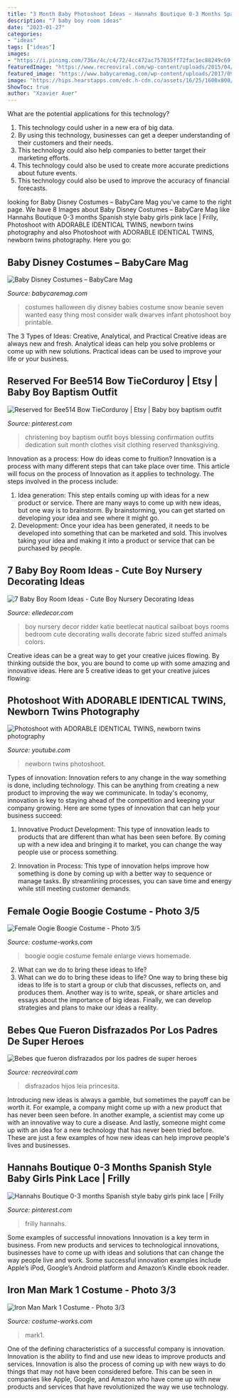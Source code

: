 ```yaml
---
title: "3 Month Baby Photoshoot Ideas ~ Hannahs Boutique 0-3 Months Spanish Style Baby Girls Pink Lace"
description: "7 baby boy room ideas"
date: "2023-01-27"
categories:
- "ideas"
tags: ["ideas"]
images:
- "https://i.pinimg.com/736x/4c/c4/72/4cc472ac757035ff72fac1ec88249c69.jpg"
featuredImage: "https://www.recreoviral.com/wp-content/uploads/2015/04/Bebes-hijos-de-Nerds-26.jpg"
featured_image: "https://www.babycaremag.com/wp-content/uploads/2017/09/d779ba53241dc5a7e6668db7407276c6.jpg"
image: "https://hips.hearstapps.com/edc.h-cdn.co/assets/16/25/1600x800/landscape-1466622795-screen-shot-2016-06-22-at-31246-pm-1.png?resize=1200:*"
ShowToc: true
author: "Xzavier Auer"
---
```



What are the potential applications for this technology?
1. This technology could usher in a new era of big data. 
2. By using this technology, businesses can get a deeper understanding of their customers and their needs. 
3. This technology could also help companies to better target their marketing efforts. 
4. This technology could also be used to create more accurate predictions about future events. 
5. This technology could also be used to improve the accuracy of financial forecasts.

	

		
looking for Baby Disney Costumes – BabyCare Mag you've came to the right page. We have 8 Images about Baby Disney Costumes – BabyCare Mag like Hannahs Boutique 0-3 months Spanish style baby girls pink lace | Frilly, Photoshoot with ADORABLE IDENTICAL TWINS, newborn twins photography and also Photoshoot with ADORABLE IDENTICAL TWINS, newborn twins photography. Here you go:
		
    
## Baby Disney Costumes – BabyCare Mag

<img loading=lazy src="https://www.babycaremag.com/wp-content/uploads/2017/09/d779ba53241dc5a7e6668db7407276c6.jpg" onerror="this.onerror=null;this.src='https://tse2.mm.bing.net/th?id=OIP.iOs6-RYmDxeuDa5yYZsv_QHaNK&amp;pid=15.1';" alt="Baby Disney Costumes – BabyCare Mag">

_Source: babycaremag.com_

>costumes halloween diy disney babies costume snow beanie seven wanted easy thing most consider walk dwarves infant photoshoot boy printable. 

	

The 3 Types of Ideas: Creative, Analytical, and Practical
Creative ideas are always new and fresh. Analytical ideas can help you solve problems or come up with new solutions. Practical ideas can be used to improve your life or your business.

    
## Reserved For Bee514 Bow TieCorduroy | Etsy | Baby Boy Baptism Outfit

<img loading=lazy src="https://i.pinimg.com/736x/d7/54/fd/d754fdd45181c73520ee3f6a00842e03--baptism-ideas-baby-baptism.jpg" onerror="this.onerror=null;this.src='https://tse1.mm.bing.net/th?id=OIP.3sG3EyZ2Dd9JPRZHVgyy8wHaKd&amp;pid=15.1';" alt="Reserved for Bee514 Bow TieCorduroy | Etsy | Baby boy baptism outfit">

_Source: pinterest.com_

>christening boy baptism outfit boys blessing confirmation outfits dedication suit month clothes visit clothing reserved thanksgiving. 

	

Innovation as a process: How do ideas come to fruition?
Innovation is a process with many different steps that can take place over time. This article will focus on the process of Innovation as it applies to technology. The steps involved in the process include: 
1. Idea generation: This step entails coming up with ideas for a new product or service. There are many ways to come up with new ideas, but one way is to brainstorm. By brainstorming, you can get started on developing your idea and see where it might go. 
2. Development: Once your idea has been generated, it needs to be developed into something that can be marketed and sold. This involves taking your idea and making it into a product or service that can be purchased by people. 

    
## 7 Baby Boy Room Ideas - Cute Boy Nursery Decorating Ideas

<img loading=lazy src="https://hips.hearstapps.com/edc.h-cdn.co/assets/16/25/1600x800/landscape-1466622795-screen-shot-2016-06-22-at-31246-pm-1.png?resize=1200:*" onerror="this.onerror=null;this.src='https://tse3.mm.bing.net/th?id=OIP.LpE2Yp_DP584_O-W1FAxZwHaDt&amp;pid=15.1';" alt="7 Baby Boy Room Ideas - Cute Boy Nursery Decorating Ideas">

_Source: elledecor.com_

>boy nursery decor ridder katie beetlecat nautical sailboat boys rooms bedroom cute decorating walls decorate fabric sized stuffed animals colors. 

	

Creative ideas can be a great way to get your creative juices flowing. By thinking outside the box, you are bound to come up with some amazing and innovative ideas. Here are 5 creative ideas to get your creative juices flowing: 

    
## Photoshoot With ADORABLE IDENTICAL TWINS, Newborn Twins Photography

<img loading=lazy src="https://i.ytimg.com/vi/38gyy4UafgQ/maxresdefault.jpg" onerror="this.onerror=null;this.src='https://tse3.mm.bing.net/th?id=OIP.Eq0HFuoMsnKJ1m3rdYURogHaEK&amp;pid=15.1';" alt="Photoshoot with ADORABLE IDENTICAL TWINS, newborn twins photography">

_Source: youtube.com_

>newborn twins photoshoot. 

	

Types of innovation:
Innovation refers to any change in the way something is done, including technology. This can be anything from creating a new product to improving the way we communicate. In today's economy, innovation is key to staying ahead of the competition and keeping your company growing. Here are some types of innovation that can help your business succeed:
1. Innovative Product Development: This type of innovation leads to products that are different than what has been seen before. By coming up with a new idea and bringing it to market, you can change the way people use or process something.

2. Innovation in Process: This type of innovation helps improve how something is done by coming up with a better way to sequence or manage tasks. By streamlining processes, you can save time and energy while still meeting customer demands.


    
## Female Oogie Boogie Costume - Photo 3/5

<img loading=lazy src="https://photos.costume-works.com/full/female_oogie_boogie-32341-2.jpg" onerror="this.onerror=null;this.src='https://tse3.mm.bing.net/th?id=OIP.SRPKv9ZbIqZjppN6DjdcAQHaJ3&amp;pid=15.1';" alt="Female Oogie Boogie Costume - Photo 3/5">

_Source: costume-works.com_

>boogie oogie costume female enlarge views homemade. 

	

2. What can we do to bring these ideas to life?
2. What can we do to bring these ideas to life? 
One way to bring these big ideas to life is to start a group or club that discusses, reflects on, and produces them. Another way is to write, speak, or share articles and essays about the importance of big ideas. Finally, we can develop strategies and plans to make our ideas a reality.

    
## Bebes Que Fueron Disfrazados Por Los Padres De Super Heroes

<img loading=lazy src="https://www.recreoviral.com/wp-content/uploads/2015/04/Bebes-hijos-de-Nerds-26.jpg" onerror="this.onerror=null;this.src='https://tse3.mm.bing.net/th?id=OIP.WRKz2Zpa87N2Ds_B8UxX_QHaE8&amp;pid=15.1';" alt="Bebes que fueron disfrazados por los padres de super heroes">

_Source: recreoviral.com_

>disfrazados hijos leia princesita. 

	

Introducing new ideas is always a gamble, but sometimes the payoff can be worth it. For example, a company might come up with a new product that has never been seen before. In another example, a scientist may come up with an innovative way to cure a disease. And lastly, someone might come up with an idea for a new technology that has never been tried before. These are just a few examples of how new ideas can help improve people's lives and businesses.

    
## Hannahs Boutique 0-3 Months Spanish Style Baby Girls Pink Lace | Frilly

<img loading=lazy src="https://i.pinimg.com/736x/4c/c4/72/4cc472ac757035ff72fac1ec88249c69.jpg" onerror="this.onerror=null;this.src='https://tse1.mm.bing.net/th?id=OIP.d0-fWfd_5ttmYxRq0iAglQHaJ6&amp;pid=15.1';" alt="Hannahs Boutique 0-3 months Spanish style baby girls pink lace | Frilly">

_Source: pinterest.com_

>frilly hannahs. 

	

Some examples of successful innovations
Innovation is a key term in business. From new products and services to technological innovations, businesses have to come up with ideas and solutions that can change the way people live and work. Some successful innovation examples include Apple’s iPod, Google’s Android platform and Amazon’s Kindle ebook reader.

    
## Iron Man Mark 1 Costume - Photo 3/3

<img loading=lazy src="https://photos.costume-works.com/full/iron_man_mark_131.jpg" onerror="this.onerror=null;this.src='https://tse2.mm.bing.net/th?id=OIP.Ol_b2CfDOrBBhdQeWrxpyAHaLH&amp;pid=15.1';" alt="Iron Man Mark 1 Costume - Photo 3/3">

_Source: costume-works.com_

>mark1. 

	

One of the defining characteristics of a successful company is innovation. Innovation is the ability to find and use new ideas to improve products and services. Innovation is also the process of coming up with new ways to do things that may not have been considered before. This can be seen in companies like Apple, Google, and Amazon who have come up with new products and services that have revolutionized the way we use technology.

